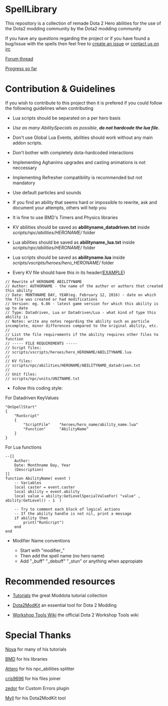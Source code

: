 SpellLibrary
============

This repository is a collection of remade Dota 2 Hero abilities for the use of the Dota2 modding community by the Dota2 modding community

If you have any questions regarding the project or if you have found a bug/issue with the spells then feel free to [create an issue](https://github.com/Pizzalol/SpellLibrary/issues/new) or [contact us on irc](https://moddota.com/forums/chat)

[Forum thread](https://moddota.com/forums/discussion/23/spell-library)

[Progress so far](https://docs.google.com/spreadsheets/d/1oNoqMW2_PZ57TEonAQgMF-9JlApbt3LPNFtx72RhS8Y/edit#gid=0)

Contribution & Guidelines
=========================
If you wish to contribute to this project then it is prefered if you could follow the following guidelines when contributing

- Lua scripts should be separated on a per hero basis

- *Use as many AbilitySpecials as possible*, ***do not hardcode the lua file.***

- Don't use Global Lua Events, abilities should work without any main addon scripts.

- Don't bother with completely dota-hardcoded interactions

- Implementing Aghanims upgrades and casting animations is not neccessary

- Implementing Refresher compatibility is recommended but not mandatory

- Use default particles and sounds

- If you find an ability that seems hard or impossible to rewrite, ask and document your attempts, others will help you
- It is fine to use BMD's Timers and Physics libraries

- KV abilities should be saved as **abilityname_datadriven.txt** inside *scripts/npc/abilities/HERONAME/* folder
- Lua abilities should be saved as **abilityname_lua.txt** inside *scripts/npc/abilities/HERONAME/* folder
- Lua scripts should be saved as **abilityname.lua** inside *scripts/vscripts/heroes/hero_HERONAME/* folder

- Every KV file should have this in its header([EXAMPLE](https://github.com/Pizzalol/SpellLibrary/blob/master/game/scripts/npc/abilities/broodmother/spin_web_datadriven.txt#L1-L15))
~~~
// Rewrite of HERONAME ABILITYNAME
// Author: AUTHORNAME - the name of the author or authors that created this ability
// Date: MONTHNAME DAY, YEAR(eg. February 12, 2016) - date on which the file was created or had modifications
// Version: eg. 6.86 - latest game version for which this ability is up to date
// Type: Datadriven, Lua or Datadriven/Lua - what kind of type this ability is
// Notes: write any notes regarding the ability such as particle incomplete, minor differences compared to the original ability, etc.
//
// List the file requirements if the ability requires other files to function
// ----- FILE REQUIREMENTS -----
// Script files:
// scripts/vscripts/heroes/hero_HERONAME/ABILITYNAME.lua
//
// KV files:
// scripts/npc/abilities/HERONAME/ABILITYNAME_datadriven.txt
//
// Unit files:
// scripts/npc/units/UNITNAME.txt
~~~

- Follow this coding style:

For Datadriven KeyValues
~~~
"OnSpellStart"
{
    "RunScript"
    {
        "ScriptFile"    "heroes/hero_name/ability_name.lua"
        "Function"      "AbilityName"
    }
}
~~~

For Lua functions
~~~
--[[
    Author:
    Date: Monthname Day, Year
    (Description)
]]
function AbilityName( event )
    -- Variables
    local caster = event.caster
    local ability = event.ability
    local value = ability:GetLevelSpecialValueFor( "value" , ability:GetLevel() - 1  )

    -- Try to comment each block of logical actions
    -- If the ability handle is not nil, print a message
    if ability then
        print("RunScript")
    end
end
~~~

- Modifier Name conventions

  - Start with "modifier_"
  - Then add the spell name (no hero name)
  - Add "_buff" "_debuff" "_stun" or anything when appropiate



Recommended resources
=====================
- [Tutorials](https://moddota.com/forums/categories/tutorials) the great Moddota tutorial collection

- [Dota2ModKit](https://github.com/stephenfournier/Dota-2-ModKit/releases) an essential tool for Dota 2 Modding

- [Workshop Tools Wiki](https://developer.valvesoftware.com/wiki/Dota_2_Workshop_Tools) the official Dota 2 Workshop Tools wiki


Special Thanks
==============
[Noya](https://github.com/MNoya) for many of his tutorials

[BMD](https://github.com/bmddota) for his libraries

[Attero](https://github.com/Attero) for his npc_abilities splitter

[cris9696](https://github.com/cris9696) for his files joiner

[zedor](https://github.com/zedor) for Custom Errors plugin

[Myll](https://github.com/stephenfournier) for his Dota2ModKit tool
